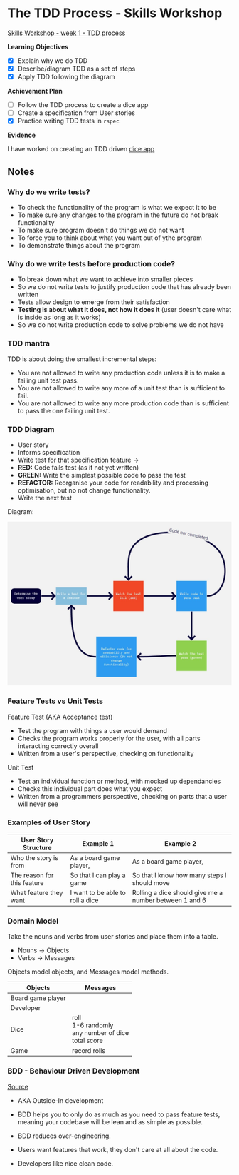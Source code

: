 # The TDD Process - Skills Workshop

[Skills Workshop - week 1 - TDD process](https://github.com/makersacademy/skills-workshops/blob/master/week-1/TDD_process.md)

**Learning Objectives**

- [X] Explain why we do TDD
- [x] Describe/diagram TDD as a set of steps
- [x] Apply TDD following the diagram

**Achievement Plan**

- [ ] Follow the TDD process to create a dice app
- [ ] Create a specification from User stories
- [x] Practice writing TDD tests in `rspec`

**Evidence**

I have worked on creating an TDD driven [dice app](https://github.com/hturnbull93/dice-app)

## Notes

### Why do we write tests?

- To check the functionality of the program is what we expect it to be
- To make sure any changes to the program in the future do not break functionality
- To make sure program doesn't do things we do not want
- To force you to think about what you want out of ythe program
- To demonstrate things about the program

### Why do we write tests before production code?

- To break down what we want to achieve into smaller pieces
- So we do not write tests to justify production code that has already been written
- Tests allow design to emerge from their satisfaction
- **Testing is about what it does, not how it does it** (user doesn't care what is inside as long as it works)
- So we do not write production code to solve problems we do not have

### TDD mantra

TDD is about doing the smallest incremental steps:
- You are not allowed to write any production code unless it is to make a failing unit test pass.
- You are not allowed to write any more of a unit test than is sufficient to fail.
- You are not allowed to write any more production code than is sufficient to pass the one failing unit test.

### TDD Diagram

- User story
- Informs specification
- Write test for that specification feature -> 
- **RED:** Code fails test (as it not yet written)
- **GREEN:** Write the simplest possible code to pass the test
- **REFACTOR:** Reorganise your code for readability and processing optimisation, but no not change functionality.
- Write the next test

Diagram:

![TDD Diagram](../images/TDD_diagram.jpg)

### Feature Tests vs Unit Tests

Feature Test (AKA Acceptance test)
- Test the program with things a user would demand
- Checks the program works properly for the user, with all parts interacting correctly overall
- Written from a user's perspective, checking on functionality

Unit Test
- Test an individual function or method, with mocked up dependancies
- Checks this individual part does what you expect
- Written from a programmers perspective, checking on parts that a user will never see

### Examples of User Story

User Story Structure | Example 1 | Example 2
---------|----------|---------
Who the story is from | As a board game player, | As a board game player,
The reason for this feature | So that I can play a game | So that I know how many steps I should move
What feature they want | I want to be able to roll a dice | Rolling a dice should give me a number between 1 and 6

### Domain Model

Take the nouns and verbs from user stories and place them into a table.

- Nouns -> Objects
- Verbs -> Messages

Objects model objects, and Messages model methods.

Objects | Messages 
---------|----------
Board game player |  
Developer |  
Dice | roll <br> 1-6 randomly <br> any number of dice <br> total score
Game | record rolls

### BDD - Behaviour Driven Development 

[Source](https://github.com/makersacademy/course/blob/master/pills/bdd.md)

- AKA Outside-In development

- BDD helps you to only do as much as you need to pass feature tests, meaning your codebase will be lean and as simple as possible.

- BDD reduces over-engineering.

- Users want features that work, they don't care at all about the code.

- Developers like nice clean code.